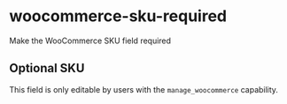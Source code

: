 # woocommerce-sku-required
Make the WooCommerce SKU field required

## Optional SKU
This field is only editable by users with the `manage_woocommerce` capability.
